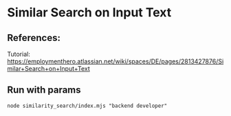 # Similar Search on Input Text
## References:
Tutorial: https://employmenthero.atlassian.net/wiki/spaces/DE/pages/2813427876/Similar+Search+on+Input+Text
## Run with params
```
node similarity_search/index.mjs "backend developer"
```
